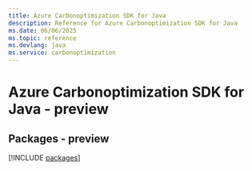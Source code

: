 ```yaml
---
title: Azure Carbonoptimization SDK for Java
description: Reference for Azure Carbonoptimization SDK for Java
ms.date: 06/06/2025
ms.topic: reference
ms.devlang: java
ms.service: carbonoptimization
---
```

# Azure Carbonoptimization SDK for Java - preview
## Packages - preview
[!INCLUDE [packages](carbonoptimization-index.md)]
